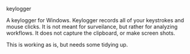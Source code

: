 keylogger

A keylogger for Windows.
Keylogger records all of your keystrokes and mouse clicks.
It is not meant for surveilance,
but rather for analyzing workflows.
It does not capture the clipboard, 
or make screen shots.

This is working as is, 
but needs some tidying up.
